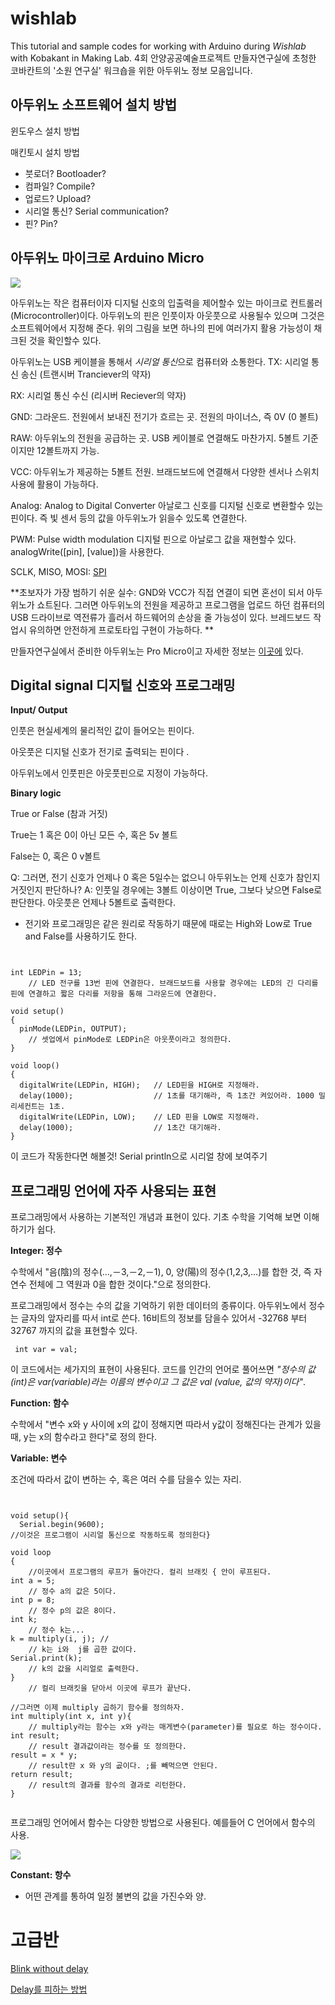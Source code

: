 wishlab
=======
This tutorial and sample codes for working with Arduino during *Wishlab* with Kobakant in Making Lab.
4회 안양공공예술프로젝트 만들자연구실에 초청한 코바칸트의 '소원 연구실' 워크숍을 위한 아두위노 정보 모음입니다.  




아두위노 소프트웨어 설치 방법 
---
윈도우스 설치 방법 

매킨토시 설치 방법  

* 붓로더? Bootloader? 
* 컴파일? Compile? 
* 업로드? Upload?  
* 시리얼 통신? Serial communication? 
* 핀? Pin? 


아두위노 마이크로 Arduino Micro
---
![](https://dlnmh9ip6v2uc.cloudfront.net/r/600-600/assets/9/c/3/c/4/523a1765757b7f5c6e8b4567.png)



아두위노는 작은 컴퓨터이자 디지털 신호의 입출력을 제어할수 있는 마이크로 컨트롤러(Microcontroller)이다. 아두위노의 핀은 인풋이자 아웃풋으로 사용될수 있으며 그것은 소프트웨어에서 지정해 준다. 위의 그림을 보면 하나의 핀에 여러가지 활용 가능성이 채크된 것을 확인할수 있다. 


아두위노는 USB 케이블을 통해서 *시리얼 통신*으로 컴퓨터와 소통한다. 
TX: 시리얼 통신 송신 (트랜시버 Tranciever의 약자) 

RX: 시리얼 통신 수신 (리시버 Reciever의 약자) 

GND: 그라운드. 전원에서 보내진 전기가 흐르는 곳. 전원의 마이너스, 즉 0V (0 볼트) 

RAW: 아두위노의 전원을 공급하는 곳. USB 케이블로 연결해도 마찬가지. 5볼트 기준이지만 12볼트까지 가능.

VCC: 아두위노가 제공하는 5볼트 전원. 브래드보드에 연결해서 다양한 센서나 스위치 사용에 활용이 가능하다.

Analog: Analog to Digital Converter 아날로그 신호를 디지털 신호로 변환할수 있는 핀이다. 즉 빛 센서 등의 값을 아두위노가 읽을수 있도록 연결한다. 
 
PWM: Pulse width modulation 디지털 핀으로 아날로그 값을 재현할수 있다. 
analogWrite([pin], [value])을 사용한다. 

SCLK, MISO, MOSI: [SPI](http://arduino.cc/en/Reference/SPI)

**초보자가 가장 범하기 쉬운 실수: GND와 VCC가 직접 연결이 되면 혼선이 되서 아두위노가 쇼트된다. 그러면 아두위노의 전원을 제공하고 프로그램을 업로드 하던 컴퓨터의 USB 드라이브로 역전류가 흘러서 하드웨어의 손상을 줄 가능성이 있다. 브레드보드 작업시 유의하면 안전하게 프로토타입 구현이 가능하다. **  
 

만들자연구실에서 준비한 아두위노는 Pro Micro이고 자세한 정보는 [이곳에](https://www.sparkfun.com/products/12640) 있다.
 
Digital signal 디지털 신호와 프로그래밍   
---
 
**Input/ Output**
 
인풋은 현실세계의 물리적인 값이 들어오는 핀이다. 

아웃풋은 디지털 신호가 전기로 출력되는 핀이다 .

아두위노에서 인풋핀은 아웃풋핀으로 지정이 가능하다. 

**Binary logic** 

True or False (참과 거짓)

True는 1 혹은 0이 아닌 모든 수, 혹은 5v 볼트  

False는 0, 혹은 0 v볼트  
  
Q: 그러면, 전기 신호가 언제나 0 혹은 5일수는 없으니 아두위노는 언제 신호가 참인지 거짓인지 판단하나?
A: 인풋일 경우에는 3볼트 이상이면 True, 그보다 낮으면 False로 판단한다. 아웃풋은 언제나 5볼트로 출력한다.  

* 전기와 프로그래밍은 같은 원리로 작동하기 때문에 때로는 High와 Low로 True and False를 사용하기도 한다. 

<pre><code>

int LEDPin = 13;                
	// LED 전구를 13번 핀에 연결한다. 브래드보드를 사용할 경우에는 LED의 긴 다리를 핀에 연결하고 짧은 다리를 저항을 통해 그라운드에 연결한다. 

void setup()
{
  pinMode(LEDPin, OUTPUT);      
  	// 셋업에서 pinMode로 LEDPin은 아웃풋이라고 정의한다.   
}

void loop()
{
  digitalWrite(LEDPin, HIGH);   // LED핀을 HIGH로 지정해라. 
  delay(1000);                  // 1초를 대기해라, 즉 1초간 켜있어라. 1000 밀리세컨트는 1초.  
  digitalWrite(LEDPin, LOW);    // LED 핀을 LOW로 지정해라. 
  delay(1000);                  // 1초간 대기해라.
}
</code></pre>
 
 
이 코드가 작동한다면 해볼것! 
 Serial println으로 시리얼 창에 보여주기 
 
프로그래밍 언어에 자주 사용되는 표현 
---

프로그래밍에서 사용하는 기본적인 개념과 표현이 있다. 기초 수학을 기억해 보면 이해하기가 쉽다. 

**Integer: 정수**
 
수학에서 "음(陰)의 정수(…,－3,－2,－1), 0, 양(陽)의 정수(1,2,3,…)를 합한 것, 즉 자연수 전체에 그 역원과 0을 합한 것이다."으로 정의한다.  

프로그래밍에서 정수는 수의 값을 기억하기 위한 데이터의 종류이다. 아두위노에서 정수는 글자의 앞자리를 따서 int로 쓴다. 16비트의 정보를 담을수 있어서 -32768 부터 32767 까지의 값을 표현할수 있다. 
  
<pre><code> int var = val; </code></pre>

이 코드에서는 세가지의 표현이 사용된다. 코드를 인간의 언어로 풀어쓰면 *"정수의 값(int)은 var(variable)라는 이름의 변수이고 그 값은 val (value, 값의 약자)이다"*.   

 

**Function: 함수**

수학에서 "변수 x와 y 사이에 x의 값이 정해지면 따라서 y값이 정해진다는 관계가 있을 때, y는 x의 함수라고 한다"로 정의 한다. 

**Variable: 변수**

조건에 따라서 값이 변하는 수, 혹은 여러 수를 담을수 있는 자리. 

 
 <pre><code> 

void setup(){
  Serial.begin(9600);
//이것은 프로그램이 시리얼 통신으로 작동하도록 정의한다}

void loop 
{
	//이곳에서 프로그램의 루프가 돌아간다. 컬리 브래킷 { 안이 루프된다.  
int a = 5;
	// 정수 a의 값은 5이다. 
int p = 8;
	// 정수 p의 값은 8이다. 
int k;
	// 정수 k는... 
k = multiply(i, j); // 
	// k는 i와  j를 곱한 값이다.
Serial.print(k);
	// k의 값을 시리얼로 출력한다. 
}
	// 컬리 브래킷을 닫아서 이곳에 루프가 끝난다. 

//그러면 이제 multiply 곱하기 함수를 정의하자.  
int multiply(int x, int y){
	// multiply라는 함수는 x와 y라는 매게변수(parameter)를 필요로 하는 정수이다. 
int result;
	// result 결과값이라는 정수를 또 정의한다. 
result = x * y;
	// result란 x 와 y의 곲이다. ;를 빼먹으면 안된다. 
return result;
	// result의 결과를 함수의 결과로 리턴한다.  
}

</code></pre>

프로그래밍 언어에서 함수는 다양한 방법으로 사용된다. 예를들어 C 언어에서 함수의 사용. 
 
![](http://arduino.cc/en/uploads/Reference/FuncAnatomy.png)
 

**Constant: 항수** 

* 어떤 관계를 통하여 일정 불변의 값을 가진수와 양.  





고급반
=== 
 
[Blink without delay](http://arduino.cc/en/Tutorial/BlinkWithoutDelay#.UwcXPUKSyTE)

[Delay를 피하는 방법](http://playground.arduino.cc/Code/AvoidDelay)